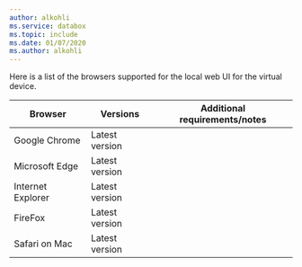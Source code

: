 ```yaml
---
author: alkohli
ms.service: databox  
ms.topic: include
ms.date: 01/07/2020
ms.author: alkohli
---
```


Here is a list of the browsers supported for the local web UI for the virtual device.

|Browser  |Versions  |Additional requirements/notes  |
|---------|---------|---------|
|Google Chrome   |Latest version         |         |
|Microsoft Edge    | Latest version        |         |
|Internet Explorer     | Latest version        |         |
|FireFox    |Latest version         |         |
|Safari on Mac    |Latest version         |         |